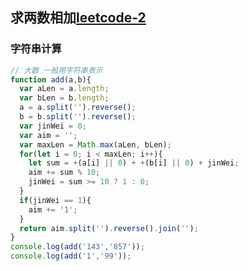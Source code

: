 <!-- 两数相加.md -->
## 求两数相加[leetcode-2](https://leetcode-cn.com/problems/add-two-numbers/)

### 字符串计算
```js
// 大数 一般用字符串表示
function add(a,b){
  var aLen = a.length;
  var bLen = b.length;
  a = a.split('').reverse();
  b = b.split('').reverse();
  var jinWei = 0;
  var aim = '';
  var maxLen = Math.max(aLen, bLen);
  for(let i = 0; i < maxLen; i++){
    let sum = +(a[i] || 0) + +(b[i] || 0) + jinWei;
    aim += sum % 10;
    jinWei = sum >= 10 ? 1 : 0;
  }
  if(jinWei == 1){
    aim += '1';
  }
  return aim.split('').reverse().join('');
}
console.log(add('143','857'));
console.log(add('1','99'));
```